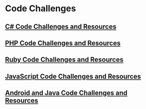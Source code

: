 # Code Challenges

## [C# Code Challenges and Resources](https://drive.google.com/file/d/0B28qs3pVLuXSRmFnRWJ6SjhoNW8/view?usp=sharing)

## [PHP Code Challenges and Resources](https://drive.google.com/file/d/0B28qs3pVLuXSazQ5ZnlQNFhNa2c/view?usp=sharing)

## [Ruby Code Challenges and Resources](https://drive.google.com/file/d/0B28qs3pVLuXSX1IwZkZRVTItU0E/view?usp=sharing)

## [JavaScript Code Challenges and Resources](https://drive.google.com/file/d/0B28qs3pVLuXSUGxoNWdHMDBhM28/view?usp=sharing)

## [Android and Java Code Challenges and Resources](https://drive.google.com/file/d/0B28qs3pVLuXSdW9UaGczVklYS0U/view?usp=sharing)
